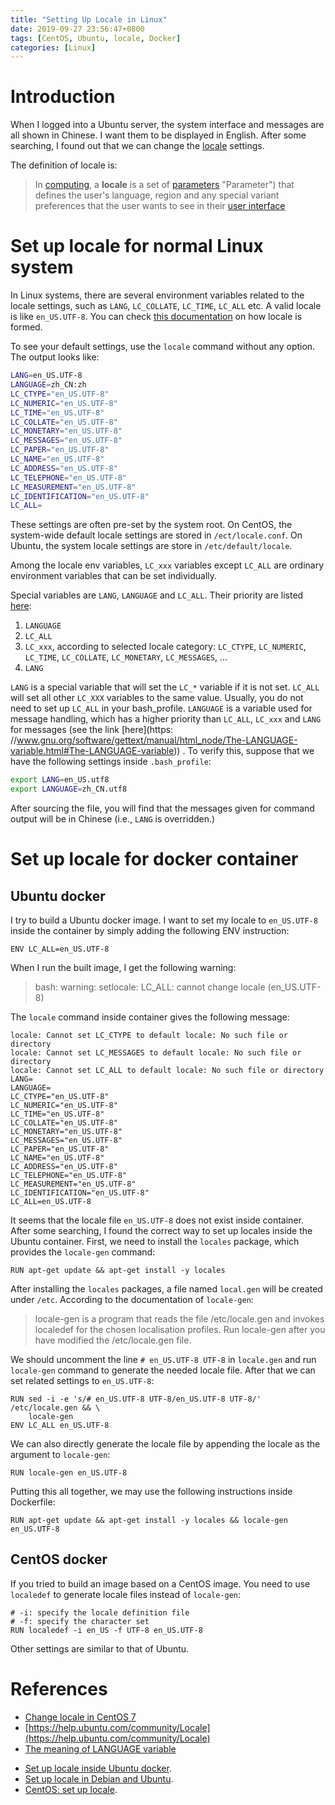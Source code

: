 ```yaml
---
title: "Setting Up Locale in Linux"
date: 2019-09-27 23:56:47+0800
tags: [CentOS, Ubuntu, locale, Docker]
categories: [Linux]
---
```


# Introduction #

When I logged into a Ubuntu server, the system interface and messages are all
shown in Chinese. I want them to be displayed in English. After some searching,
I found out that we can change the [locale](https://en.wikipedia.org/wiki/Locale_(computer_software)) settings.

<!--more-->

The definition of locale is:

> In [computing](https://en.wikipedia.org/wiki/Computing "Computing"), a
> **locale** is a set of [parameters](https://en.wikipedia.org/wiki/Parameter)
> "Parameter") that defines the user's language, region and any special variant
> preferences that the user wants to see in their [user interface](https://en.wikipedia.org/wiki/User_interface)

# Set up locale for normal Linux system

In Linux systems, there are several environment variables related to the locale
settings, such as `LANG`, `LC_COLLATE`, `LC_TIME`, `LC_ALL` etc. A valid locale
is like `en_US.UTF-8`. You can check
[this documentation](https://wiki.archlinux.org/index.php/locale#Generating_locales)
on how locale is formed.

To see your default settings, use the `locale` command without any option. The
output looks like:

```bash
LANG=en_US.UTF-8
LANGUAGE=zh_CN:zh
LC_CTYPE="en_US.UTF-8"
LC_NUMERIC="en_US.UTF-8"
LC_TIME="en_US.UTF-8"
LC_COLLATE="en_US.UTF-8"
LC_MONETARY="en_US.UTF-8"
LC_MESSAGES="en_US.UTF-8"
LC_PAPER="en_US.UTF-8"
LC_NAME="en_US.UTF-8"
LC_ADDRESS="en_US.UTF-8"
LC_TELEPHONE="en_US.UTF-8"
LC_MEASUREMENT="en_US.UTF-8"
LC_IDENTIFICATION="en_US.UTF-8"
LC_ALL=
```

These settings are often pre-set by the system root. On CentOS, the system-wide
default locale settings are stored in `/ect/locale.conf`. On Ubuntu, the system
locale settings are store in `/etc/default/locale`.

Among the locale env variables, `LC_xxx` variables except `LC_ALL` are ordinary
environment variables that can be set individually.

Special variables are `LANG`, `LANGUAGE` and `LC_ALL`. Their priority are
listed [here](https://www.gnu.org/software/gettext/manual/html_node/Locale-Environment-Variables.html#Locale-Environment-Variables):

1. `LANGUAGE`
2. `LC_ALL`
3. `LC_xxx`, according to selected locale category:  `LC_CTYPE`,  `LC_NUMERIC`,  `LC_TIME`,  `LC_COLLATE`,  `LC_MONETARY`,  `LC_MESSAGES`, ...
4. `LANG`

`LANG` is a special variable that will set the `LC_*` variable if it is not
set. `LC_ALL` will set all other `LC_XXX` variables to the same value. Usually,
you do not need to set up `LC_ALL` in your bash_profile. `LANGUAGE` is a
variable used for message handling, which has a higher priority than `LC_ALL`,
`LC_xxx` and `LANG` for messages (see the link [here](https: //www.gnu.org/software/gettext/manual/html_node/The-LANGUAGE-variable.html#The-LANGUAGE-variable))
. To verify this, suppose that we have the following settings inside
`.bash_profile`:

```bash
export LANG=en_US.utf8
export LANGUAGE=zh_CN.utf8
```

After sourcing the file, you will find that the messages given for command
output will be in Chinese (i.e., `LANG` is overridden.)

# Set up locale for docker container #

## Ubuntu docker

I try to build a Ubuntu docker image. I want to set my locale to `en_US.UTF-8`
inside the container by simply adding the following ENV instruction:

```
ENV LC_ALL=en_US.UTF-8
```

When I run the built image, I get the following warning:

> bash: warning: setlocale: LC_ALL: cannot change locale (en_US.UTF-8)

The `locale` command inside container gives the following message:

```
locale: Cannot set LC_CTYPE to default locale: No such file or directory
locale: Cannot set LC_MESSAGES to default locale: No such file or directory
locale: Cannot set LC_ALL to default locale: No such file or directory
LANG=
LANGUAGE=
LC_CTYPE="en_US.UTF-8"
LC_NUMERIC="en_US.UTF-8"
LC_TIME="en_US.UTF-8"
LC_COLLATE="en_US.UTF-8"
LC_MONETARY="en_US.UTF-8"
LC_MESSAGES="en_US.UTF-8"
LC_PAPER="en_US.UTF-8"
LC_NAME="en_US.UTF-8"
LC_ADDRESS="en_US.UTF-8"
LC_TELEPHONE="en_US.UTF-8"
LC_MEASUREMENT="en_US.UTF-8"
LC_IDENTIFICATION="en_US.UTF-8"
LC_ALL=en_US.UTF-8
```

It seems that the locale file `en_US.UTF-8` does not exist inside container.
After some searching, I found the correct way to set up locales inside the
Ubuntu container. First, we need to install the `locales` package, which
provides the `locale-gen` command:

```
RUN apt-get update && apt-get install -y locales
```

After installing the `locales` packages, a file named `local.gen` will be
created under `/etc`. According to the documentation of `locale-gen`:

> locale-gen is a program that reads the file /etc/locale.gen and invokes
> localedef for the chosen localisation profiles.  Run locale-gen after you
> have modified the /etc/locale.gen file.

We should uncomment the line `# en_US.UTF-8 UTF-8` in `locale.gen` and run
`locale-gen` command to generate the needed locale file. After that we can set
related settings to `en_US.UTF-8`:

```
RUN sed -i -e 's/# en_US.UTF-8 UTF-8/en_US.UTF-8 UTF-8/' /etc/locale.gen && \
    locale-gen
ENV LC_ALL en_US.UTF-8
```

We can also directly generate the locale file by appending the locale as the
argument to `locale-gen`:

```
RUN locale-gen en_US.UTF-8
```

Putting this all together, we may use the following instructions inside
Dockerfile:

```
RUN apt-get update && apt-get install -y locales && locale-gen en_US.UTF-8
```

## CentOS docker

If you tried to build an image based on a CentOS image. You need to use
`localedef` to generate locale files instead of `locale-gen`:

```
# -i: specify the locale definition file
# -f: specify the character set
RUN localedef -i en_US -f UTF-8 en_US.UTF-8
```

Other settings are similar to that of Ubuntu.

# References

- [Change locale in CentOS 7](https://www.osetc.com/en/centos-7-rhel-7-change-the-system-locale.html)
- [https://help.ubuntu.com/community/Locale](https://help.ubuntu.com/community/Locale)
- [The meaning of LANGUAGE variable](https://superuser.com/q/412288/736190)
+ [Set up locale inside Ubuntu docker](https://stackoverflow.com/a/28406007/6064933).
+ [Set up locale in Debian and Ubuntu](https://unix.stackexchange.com/a/247019/221410).
+ [CentOS: set up locale](https://unix.stackexchange.com/q/140299/221410).
